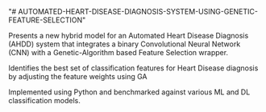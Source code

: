 "# AUTOMATED-HEART-DISEASE-DIAGNOSIS-SYSTEM-USING-GENETIC-FEATURE-SELECTION" 

Presents a new hybrid model for an Automated Heart Disease Diagnosis (AHDD) system that integrates a binary Convolutional Neural Network (CNN) with a Genetic-Algorithm based Feature Selection wrapper.

Identifies the best set of classification features for Heart Disease diagnosis by adjusting the feature weights using GA

Implemented using Python and benchmarked against various ML and DL classification models.
